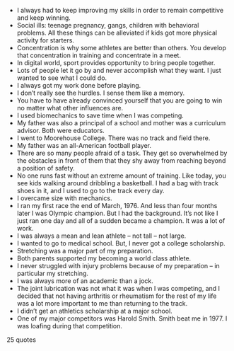  - I always had to keep improving my skills in order to remain competitive and keep winning.
 - Social ills: teenage pregnancy, gangs, children with behavioral problems. All these things can be alleviated if kids got more physical activity for starters.
 - Concentration is why some athletes are better than others. You develop that concentration in training and concentrate in a meet.
 - In digital world, sport provides opportunity to bring people together.
 - Lots of people let it go by and never accomplish what they want. I just wanted to see what I could do.
 - I always got my work done before playing.
 - I don’t really see the hurdles. I sense them like a memory.
 - You have to have already convinced yourself that you are going to win no matter what other influences are.
 - I used biomechanics to save time when I was competing.
 - My father was also a principal of a school and mother was a curriculum advisor. Both were educators.
 - I went to Moorehouse College. There was no track and field there.
 - My father was an all-American football player.
 - There are so many people afraid of a task. They get so overwhelmed by the obstacles in front of them that they shy away from reaching beyond a position of safety.
 - No one runs fast without an extreme amount of training. Like today, you see kids walking around dribbling a basketball. I had a bag with track shoes in it, and I used to go to the track every day.
 - I overcame size with mechanics.
 - I ran my first race the end of March, 1976. And less than four months later I was Olympic champion. But I had the background. It’s not like I just ran one day and all of a sudden became a champion. It was a lot of work.
 - I was always a mean and lean athlete – not tall – not large.
 - I wanted to go to medical school. But, I never got a college scholarship.
 - Stretching was a major part of my preparation.
 - Both parents supported my becoming a world class athlete.
 - I never struggled with injury problems because of my preparation – in particular my stretching.
 - I was always more of an academic than a jock.
 - The joint lubrication was not what it was when I was competing, and I decided that not having arthritis or rheumatism for the rest of my life was a lot more important to me than returning to the track.
 - I didn’t get an athletics scholarship at a major school.
 - One of my major competitors was Harold Smith. Smith beat me in 1977. I was loafing during that competition.

25 quotes